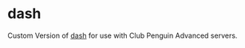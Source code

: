 # dash
Custom Version of <a href="https://github.com/solero/dash">dash</a> for use with Club Penguin Advanced servers.
